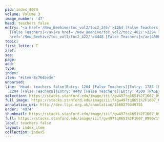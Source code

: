 ```yaml
---
pid: index_4074
volume: Volume 3
image_number: '47'
head: teachers false
entry: "<a href='/New_Beehive/toc_vol2/toc2_246/'>1264 [False Teachers]</a>|<a href='/New_Beehive/toc_vol2/toc2_344/'>1784
  [False Teachers]</a>|<a href='/New_Beehive/toc_vol2/toc2_402/'>2294 [False Teachers]</a>|<a
  href='/New_Beehive/toc_vol2/toc2_422/'>4448 [False Teachers]</a>|4500 [PAGE_MISSING]"
topic: 
first_letter: T
xref: 
see: 
page: 
add: 
type: 
index: 
item: "#item-8c764be3e"
unparsed: 
line: 'Head: teachers false|Entry: 1264 [False Teachers]|Entry: 1784 [False Teachers]|Entry:
  2294 [False Teachers]|Entry: 4448 [False Teachers]|Entry: 4500 [PAGE_MISSING]|#item-8c764be3e'
selection: https://stacks.stanford.edu/image/iiif/gw497tq8651%2F1607_0990/178,683,784,122/full/0/default.jpg
full_image: https://stacks.stanford.edu/image/iiif/gw497tq8651%2F1607_0990/full/full/0/default.jpg
annotation_uri: http://dev.llgc.org.uk/annotation/1560279049755
order: '4074'
thumbnail: https://stacks.stanford.edu/image/iiif/gw497tq8651%2F1607_0990/full/100,/0/default.jpg
full: https://stacks.stanford.edu/image/iiif/gw497tq8651%2F1607_0990/178,683,784,122/full/0/default.jpg
label: teachers false
layout: index_item
collection: index5
---
```

